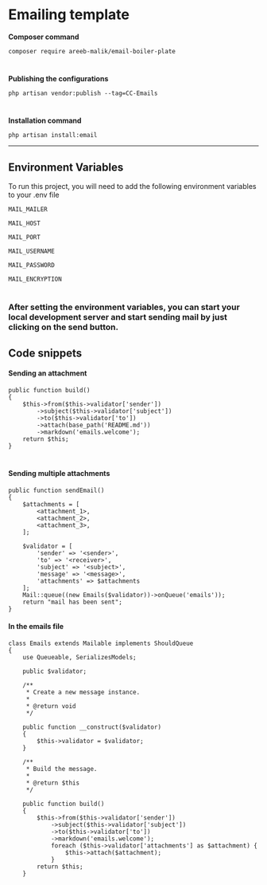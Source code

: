 # Emailing template

**Composer command** 

```
composer require areeb-malik/email-boiler-plate
```


#

**Publishing the configurations**

```
php artisan vendor:publish --tag=CC-Emails
```

#

**Installation command**

```
php artisan install:email
```
---

## Environment Variables

To run this project, you will need to add the following environment variables to your .env file

`MAIL_MAILER`

`MAIL_HOST`

`MAIL_PORT`

`MAIL_USERNAME`

`MAIL_PASSWORD`

`MAIL_ENCRYPTION`

#

### After setting the environment variables, you can start your local development server and start sending mail by just clicking on the send button.

## Code snippets

#### Sending an attachment

```
public function build()
{
    $this->from($this->validator['sender'])
        ->subject($this->validator['subject'])
        ->to($this->validator['to'])
        ->attach(base_path('README.md'))
        ->markdown('emails.welcome');
    return $this;
}
```
#
#### Sending multiple attachments

```
public function sendEmail()
{
    $attachments = [
        <attachment_1>,
        <attachment_2>,
        <attachment_3>,
    ];

    $validator = [
        'sender' => '<sender>',
        'to' => '<receiver>',
        'subject' => '<subject>',
        'message' => '<message>',
        'attachments' => $attachments
    ];
    Mail::queue((new Emails($validator))->onQueue('emails'));
    return "mail has been sent";
}
```

#### In the emails file

```
class Emails extends Mailable implements ShouldQueue
{
    use Queueable, SerializesModels;

    public $validator;

    /**
     * Create a new message instance.
     *
     * @return void
     */

    public function __construct($validator)
    {
        $this->validator = $validator;
    }

    /**
     * Build the message.
     *
     * @return $this
     */

    public function build()
    {
        $this->from($this->validator['sender'])
            ->subject($this->validator['subject'])
            ->to($this->validator['to'])
            ->markdown('emails.welcome');
            foreach ($this->validator['attachments'] as $attachment) {
                $this->attach($attachment);
            }
        return $this;
    }
```
